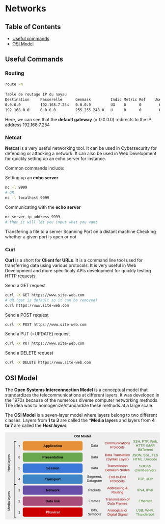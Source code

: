 # Networks

## Table of Contents

- [Useful commands](#useful-commands)
- [OSI Model](#osi-model)

## Useful Commands

### Routing

```bash
route -n

Table de routage IP du noyau
Destination     Passerelle      Genmask         Indic Metric Ref    Use Iface
0.0.0.0         192.168.7.254   0.0.0.0         UG    0      0        0 enp0s31f6
192.168.0.0     0.0.0.0         255.255.248.0   U     0      0        0 enp0s31f6
```

Here, we can see that the **default gateway** (= 0.0.0.0) redirects to the IP address 192.168.7.254

### Netcat

**Netcat** is a very useful networking tool. It can be used in Cybersecurity for defending or attacking a network. It can also be used in Web Development for quickly setting up an echo server for instance.

Common commands include:

Setting up an **echo server**
```bash
nc -l 9999
# OR
nc -l localhost 9999
```

Communicating with the **echo server**
```bash
nc server_ip_address 9999
# then it will let you input what you want
```


Transfering a file to a server
Scanning Port on a distant machine
Checking whether a given port is open or not

### Curl

**Curl** is a short for **Client for URLs**. It is a command line tool used for transferring data using various protocols. It is very useful in Web Development and more specificaly APIs development for quickly testing HTTP requests.

Send a GET request
```bash
curl -X GET https://www.site-web.com
# OR (get is default so it can be removed)
curl https://www.site-web.com
```

Send a POST request
```bash
curl -X POST https://www.site-web.com
```

Send a PUT (=UPDATE) request
```bash
curl -X PUT https://www.site-web.com
```

Send a DELETE request
```bash
curl -X DELETE https://www.site-web.com
```


## OSI Model

The **Open Systems Interconnection Model** is a conceptual model that standardizes the telecommunications at different layers. It was developed in the 1970s because of the numerous diverse computer networking methods. The idea was to homogenize/standardize these methods at a large scale.

The **OSI Model** is a seven-layer model where layers belong to two different classes. Layers from **1 to 3** are called the ***Media layers** and layers from **4 to 7** are called the ***Host layers***

![img_1](/devOps/networks/resources/osi-model.png)